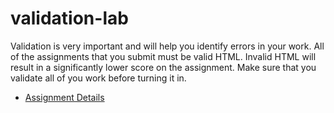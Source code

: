# validation-lab

Validation is very important and will help you identify errors in your work. All of the assignments that you submit must be valid HTML. Invalid HTML will result in a significantly lower score on the assignment.  Make sure that you validate all of you work before turning it in.  

- [Assignment Details](http://htc-ccis1301.github.io/assignments/validation-lab-v1.html)
